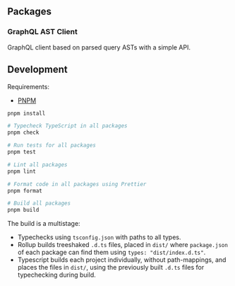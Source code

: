 ## Packages

### GraphQL AST Client

GraphQL client based on parsed query ASTs with a simple API.

## Development

Requirements:

- [PNPM](https://pnpm.io/)

```bash
pnpm install

# Typecheck TypeScript in all packages
pnpm check

# Run tests for all packages
pnpm test

# Lint all packages
pnpm lint

# Format code in all packages using Prettier
pnpm format

# Build all packages
pnpm build
```

The build is a multistage:

- Typechecks using `tsconfig.json` with paths to all types.
- Rollup builds treeshaked `.d.ts` files, placed in `dist/` where
  `package.json` of each package can find them using
  `types: "dist/index.d.ts"`.
- Typescript builds each project individually, without path-mappings, and
  places the files in `dist/`, using the previously built `.d.ts` files for
  typechecking during build.
